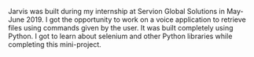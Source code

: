 Jarvis was built during my internship at Servion Global Solutions in May-June 2019. I got the opportunity to work on a voice application to retrieve files using commands given by the user. It was built completely using Python. I got to learn about selenium and other Python libraries while completing this mini-project.
